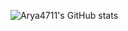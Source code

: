 ![Arya4711's GitHub stats](https://github-readme-stats.vercel.app/api?username=Arya4711&show_icons=true&theme=dark)
